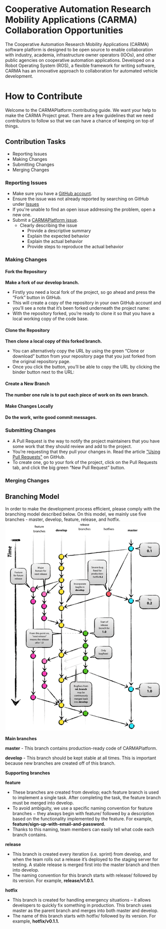 # Cooperative Automation Research Mobility Applications (CARMA) Collaboration Opportunities

The Cooperative Automation Research Mobility Applications (CARMA) software platform is designed to be open source to enable collaboration with industry, academia, infrastructure owner operators (IOOs), and other public agencies on cooperative automation applications. Developed on a Robot Operating System (ROS), a flexible framework for writing software, CARMA has an innovative approach to collaboration for automated vehicle development.

# How to Contribute 

Welcome to the CARMAPlatform contributing guide. We want your help to make the CARMA Project great.
There are a few guidelines that we need contributors to follow so that we can have a chance of keeping on top of things.

## Contribution Tasks

* Reporting Issues
* Making Changes
* Submitting Changes
* Merging Changes

### Reporting Issues

* Make sure you have a [GitHub account](https://github.com/signup/free).
* Ensure the issue was not already reported by searching on GitHub under [Issues](https://github.com/usdot-fhwa-stol/CARMAPlatform/issues)
* If you're unable to find an open issue addressing the problem, open a new one.
* Submit a [CARMAPlatform issue](docs/ISSUE_TEMPLATE.md).
  * Clearly describing the issue
    * Provide a descriptive summary
    * Explain the expected behavior
    * Explain the actual behavior
    * Provide steps to reproduce the actual behavior

### Making Changes

#### Fork the Repository
**Make a fork of our develop branch.** 

* Firstly you need a local fork of the project, so go ahead and press the “Fork” button in GitHub. 
* This will create a copy of the repository in your own GitHub account and you’ll see a note that it’s been forked underneath the project name:
* With the repository forked, you’re ready to clone it so that you have a local working copy of the code base.
 
#### Clone the Repository
**Then clone a local copy of this forked branch.**
* You can alternatively copy the URL by using the green “Clone or download” button from your repository page that you just forked from the original repository page. 
* Once you click the button, you’ll be able to copy the URL by clicking the binder button next to the URL:

#### Create a New Branch
**The number one rule is to put each piece of work on its own branch.**

#### Make Changes Locally
**Do the work, write good commit messages.**

### Submitting Changes
* A Pull Request is the way to notify the project maintainers that you have some work that they should review and add to the project. 
* You’re requesting that they pull your changes in. Read the article ["Using Pull Requests"](https://help.github.com/articles/using-pull-requests) on GitHub.
* To create one, go to your fork of the project, click on the Pull Requests tab, and click the big green “New Pull Request” button.

### Merging Changes

## Branching Model
In order to make the development process efficient, please comply with the branching model described below. On this model, we mainly use five branches - master, develop, feature, release, and hotfix.
![Branching Workflow](docs/image/Git_Workflow.png)

**Main branches**

**master** - This branch contains production-ready code of CARMAPlatform.

**develop** - This branch should be kept stable at all times. This is important because new branches are created off of this branch.

**Supporting branches**

**feature**
* These branches are created from develop; each feature branch is used to implement a single task. After completing the task, the feature branch must be merged into develop.
* To avoid ambiguity, we use a specific naming convention for feature branches − they always begin with feature/ followed by a description based on the functionality implemented by the feature. For example, **feature/sign-up-with-email-and-password.** 
* Thanks to this naming, team members can easily tell what code each branch contains.

**release**
* This branch is created every iteration (i.e. sprint) from develop, and when the team rolls out a release it’s deployed to the staging server for testing. A stable release is merged first into the master branch and then into develop.
* The naming convention for this branch starts with release/ followed by its version. For example, **release/v1.0.1.**

**hotfix**
* This branch is created for handling emergency situations – it allows developers to quickly fix something in production. This branch uses master as the parent branch and merges into both master and develop.
* The name of this branch starts with hotfix/ followed by its version. For example, **hotfix/v0.1.1.**










